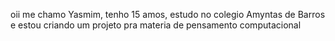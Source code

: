 oii me chamo Yasmim, tenho 15 amos, estudo no colegio Amyntas de Barros e estou criando um projeto pra materia de pensamento computacional

<!---
mymmuniz/mymmuniz is a ✨ special ✨ repository because its `README.md` (this file) appears on your GitHub profile.
You can click the Preview link to take a look at your changes.
--->
